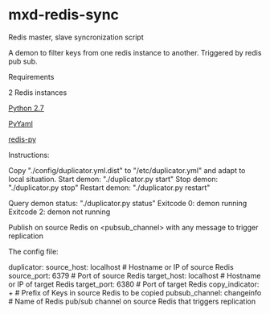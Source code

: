mxd-redis-sync
==============

Redis master, slave syncronization script

A demon to filter keys from one redis instance to another.
Triggered by redis pub sub.

Requirements

2 Redis instances

[Python 2.7](http://python.org/ "Python 2.7")

[PyYaml](http://stackoverflow.com/questions/14261614/how-do-i-install-the-yaml-package-for-python "PyYaml")

[redis-py](https://github.com/andymccurdy/redis-py "redis-py")


Instructions:

Copy "./config/duplicator.yml.dist" to "/etc/duplicator.yml" and adapt to local situation.
Start demon: "./duplicator.py start"
Stop demon: "./duplicator.py stop"
Restart demon: "./duplicator.py restart"

Query demon status: "./duplicator.py status"
    Exitcode 0: demon running
    Exitcode 2: demon not running

Publish on source Redis on <pubsub_channel> with any message to trigger replication

The config file:

duplicator:
    source_host: localhost # Hostname or IP of source Redis
    source_port: 6379 # Port of source Redis
    target_host: localhost # Hostname or IP of target Redis
    target_port: 6380 # Port of target Redis
    copy_indicator: + # Prefix of Keys in source Redis to be copied
    pubsub_channel: changeinfo # Name of Redis pub/sub channel on source Redis that triggers replication
